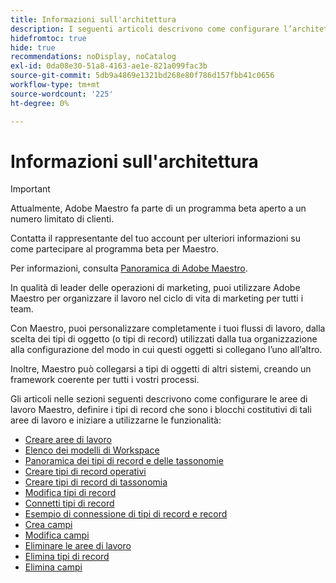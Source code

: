 ```yaml
---
title: Informazioni sull'architettura
description: I seguenti articoli descrivono come configurare l’architettura di Adobe Maestro. Come parte di questa configurazione, scopri come creare aree di lavoro, tipi di record e campi personalizzati per mappare i flussi di lavoro che desideri gestire in Adobe Maestro.
hidefromtoc: true
hide: true
recommendations: noDisplay, noCatalog
exl-id: 0da08e30-51a8-4163-ae1e-821a099fac3b
source-git-commit: 5db9a4869e1321bd268e80f786d157fbb41c0656
workflow-type: tm+mt
source-wordcount: '225'
ht-degree: 0%

---
```


<!--
---
title: Architecture information
description: The following articles describe how you can configure the architecture of Adobe Maestro. As part of this configuration, you learn how you create workspaces, record types, and custom fields to map out the workflows you want to manage in Adobe Maestro. 
hidefromtoc: yes
author: Alina
feature: Work Management
role: User, Admin
hide: yes
---
-->

<!--udpate the metadata with real information when making this avilable in TOC and in the left nav-->

# Informazioni sull&#39;architettura

>[!IMPORTANT]
>
>Attualmente, Adobe Maestro fa parte di un programma beta aperto a un numero limitato di clienti.
>
>Contatta il rappresentante del tuo account per ulteriori informazioni su come partecipare al programma beta per Maestro.
>
>Per informazioni, consulta [Panoramica di Adobe Maestro](../maestro-overview.md).

In qualità di leader delle operazioni di marketing, puoi utilizzare Adobe Maestro per organizzare il lavoro nel ciclo di vita di marketing per tutti i team.

Con Maestro, puoi personalizzare completamente i tuoi flussi di lavoro, dalla scelta dei tipi di oggetto (o tipi di record) utilizzati dalla tua organizzazione alla configurazione del modo in cui questi oggetti si collegano l’uno all’altro.

Inoltre, Maestro può collegarsi a tipi di oggetti di altri sistemi, creando un framework coerente per tutti i vostri processi.

Gli articoli nelle sezioni seguenti descrivono come configurare le aree di lavoro Maestro, definire i tipi di record che sono i blocchi costitutivi di tali aree di lavoro e iniziare a utilizzarne le funzionalità:

* [Creare aree di lavoro](../architecture-and-fields/create-workspaces.md)
* [Elenco dei modelli di Workspace](../architecture-and-fields/workspace-templates.md)
* [Panoramica dei tipi di record e delle tassonomie](../architecture-and-fields/overview-of-record-types-and-taxonomies.md)
* [Creare tipi di record operativi](../architecture-and-fields/create-record-types.md)
* [Creare tipi di record di tassonomia](../architecture-and-fields/create-a-taxonomy.md)
* [Modifica tipi di record](../architecture-and-fields/edit-record-types.md)
* [Connetti tipi di record](../architecture-and-fields/connect-record-types.md)
* [Esempio di connessione di tipi di record e record](../architecture-and-fields/example-connect-record-types-and-records.md)
* [Crea campi](../architecture-and-fields/create-fields.md)
* [Modifica campi](../architecture-and-fields/edit-fields.md)
* [Eliminare le aree di lavoro](../architecture-and-fields/delete-workspaces.md)
* [Elimina tipi di record](../architecture-and-fields/delete-record-types.md)
* [Elimina campi](../architecture-and-fields/delete-fields.md)
